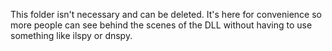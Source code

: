 This folder isn't necessary and can be deleted. It's here for convenience so more people can see behind the scenes of the DLL without having to use something like ilspy or dnspy.